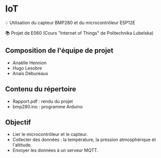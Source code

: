 # IoT
💡 Utilisation du capteur BMP280 et du microcontrôleur ESP12E

📚 Projet de E060 (Cours "Internet of Things" de Politechnika Lubelska)

## Composition de l'équipe de projet

  * Anaëlle Hennion
  * Hugo Lesobre 
  * Anaïs Débureaux
  
## Contenu du répertoire
  
  * Rapport.pdf : rendu du projet
  * bmp280.ino : programme Arduino

## Objectif 

* Lier le microcontrôleur et le capteur.
* Collecter des données : la température, la pression atmosphérique et l'altitude.
* Envoyer les données à un serveur MQTT.
